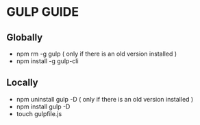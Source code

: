 # GULP GUIDE

## Globally

* npm rm -g gulp ( only if there is an old version installed )
* npm install -g gulp-cli

## Locally

* npm uninstall gulp -D ( only if there is an old version installed )
* npm install gulp -D
* touch gulpfile.js
